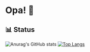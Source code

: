 # Opa! 👋
## 📊 Status
![Anurag's GitHub stats](https://github-readme-stats.vercel.app/api?username=mateusrosa0901&show_icons=true&theme=dark&include_all_commits=true)
[![Top Langs](https://github-readme-stats.vercel.app/api/top-langs/?username=mateusrosa0901&layout=compact&theme=dark)](https://github.com/mateusrosa0901/github-readme-stats)

